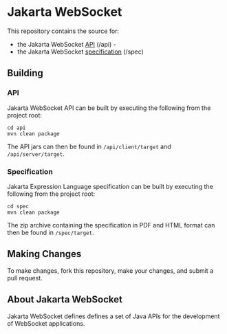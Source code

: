 # Jakarta WebSocket

This repository contains the source for:

 - the Jakarta WebSocket [API](https://jakarta.ee/specifications/websocket/2.0/apidocs) (/api) - 
 - the Jakarta WebSocket [specification](https://jakarta.ee/specifications/websocket/2.0/websocket-spec-2.0.html) (/spec)


## Building

### API

Jakarta WebSocket API can be built by executing the following from the project root:

```
cd api
mvn clean package
```
The API jars can then be found in `/api/client/target` and `/api/server/target`.

### Specification

Jakarta Expression Language specification can be built by executing the following from the project root:

```
cd spec
mvn clean package
```
The zip archive containing the specification in PDF and HTML format can then be found in `/spec/target`.


## Making Changes

To make changes, fork this repository, make your changes, and submit a pull request.


## About Jakarta WebSocket

Jakarta WebSocket defines defines a set of Java APIs for the development of WebSocket applications.
